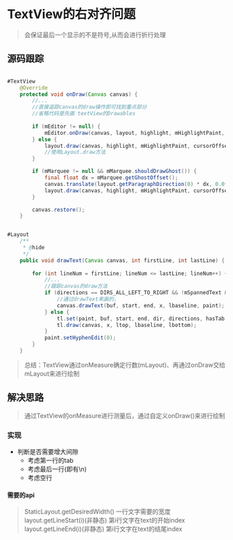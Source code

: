 
#	TextView的右对齐问题

>会保证最后一个显示的不是符号,从而会进行折行处理


## 源码跟踪

```Java

#TextView
	@Override
    protected void onDraw(Canvas canvas) {
        //...
		//直接追踪canvas的draw操作即可找到重点部分
		//省略代码是先画 textView的Drawables
        
        if (mEditor != null) {
            mEditor.onDraw(canvas, layout, highlight, mHighlightPaint, cursorOffsetVertical);
        } else {
            layout.draw(canvas, highlight, mHighlightPaint, cursorOffsetVertical);
			//使用Layout.draw方法
        }

        if (mMarquee != null && mMarquee.shouldDrawGhost()) {
            final float dx = mMarquee.getGhostOffset();
            canvas.translate(layout.getParagraphDirection(0) * dx, 0.0f);
            layout.draw(canvas, highlight, mHighlightPaint, cursorOffsetVertical);
        }

        canvas.restore();
    }

```

```Java

#Layout
	/**
     * @hide
     */
    public void drawText(Canvas canvas, int firstLine, int lastLine) {
        
        for (int lineNum = firstLine; lineNum <= lastLine; lineNum++) {
            //...
			//跟踪canvas的draw方法
            if (directions == DIRS_ALL_LEFT_TO_RIGHT && !mSpannedText && !hasTab) {
                //通过drawText来画的，
                canvas.drawText(buf, start, end, x, lbaseline, paint);
            } else {
                tl.set(paint, buf, start, end, dir, directions, hasTab, tabStops);
                tl.draw(canvas, x, ltop, lbaseline, lbottom);
            }
            paint.setHyphenEdit(0);
        }
    }

```


> 总结：TextView通过onMeasure确定行数(mLayout)、再通过onDraw交给mLayout来进行绘制

## 解决思路

> 通过TextView的onMeasure进行测量后，通过自定义onDraw()来进行绘制

### 实现

*	判断是否需要增大间隙
	*	考虑第一行的tab
	*	考虑最后一行(即有\n)
	*	考虑空行

####	需要的api
	
>	StaticLayout.getDesiredWidth()	一行文字需要的宽度
>	layout.getLineStart(i)(非静态)	第i行文字在text的开始index
>	layout.getLineEnd(i)(非静态)	第i行文字在text的结尾index



























